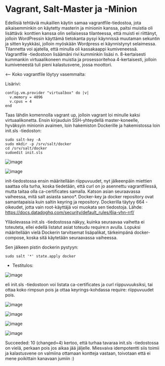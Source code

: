 # Vagrant, Salt-Master ja -Minion

Edellisiä tehtäviä mukaillen käytin samaa vagrantfile-tiedostoa, jota aikaisemminkin on käytetty masterin ja minionin kanssa, paitsi muistia oli lisättävä: konttien
kanssa olin sellaisessa tilanteessa, että muisti ei riittänyt, jolloin WordPressin käyttämä tietokanta pysyi käynnissä muutaman sekuntin ja sitten kyykkäsi, jolloin
myöskään Wordpress ei käynnistynyt selaimessa. Tilannetta voi ajatella, että minulla oli kassakaappi kumiveneessä. Vagrantfile -tiedostoon lisäämäni rivi kumminkin
lisäsi n. 8-kertaisesti kummankin virtuaalikoneen muistia ja prosessoritehoa 4-kertaisesti, jolloin kumiveneestä tuli pieni kalastusvene, jossa moottori. 

<-- Koko vagrantfile löytyy vasemmalta:

Lisärivi:

    config.vm.provider "virtualbox" do |v|
      v.memory = 4096
      v.cpus = 4
    end

Taas lähdin komennolla vagrant up, jolloin vagrant loi minulle kaksi virtuaalikonetta. Ensin kirjauduin SSH-yhteydellä master-koneelle, hyväksyin minionin avaimen, 
loin hakemiston Dockerille ja hakemistossa loin init.sls -tiedoston:

    sudo salt-key -A
    sudo mkdir -p /srv/salt/docker
    cd /srv/salt/docker
    sudoedit init.sls

![image](https://github.com/user-attachments/assets/349a4524-c839-4f13-a1cf-b3165791622b)

![image](https://github.com/user-attachments/assets/1c9546d5-8d1c-4a48-b24f-426b71e1d87e)

init-tiedostossa ensin määritellään riippuvuudet, nyt jälkeenpäin miettien saattaa olla turha, koska tiedetään, että curl on jo asennettu vagrantfilessä, mutta taitaa
olla ca-certificates samalla. Katson asian seuraavassa vaiheessa, mitä salt asiasta sanoo*. Docker-key ja docker repository ovat samantapaisia kuin saltin keyring ja
repository. 
Dockerilla täytyy 664 -oikeudet, jotta vain root-käyttäjä voi muokata sen tiedostoja. Lähde: https://docs.datadoghq.com/security/default_rules/6ia-vhn-rrf/

Ylläolevassa init.sls -tiedostossa näkyy, kuinka seuraavaa vaihetta ei toteuteta, ellei edellä listatut asiat toteudu require:n avulla. 
Lopuksi määritellään vielä Dockerin tarvitsemat lisäpalikat, tärkeimpänä docker-compose, koska sitä käytetään seuraavassa vaiheessa. 

Sen jälkeen pistin dockerin pystyyn:

    sudo salt '*' state.apply docker


* Testitulos:
  
![image](https://github.com/user-attachments/assets/0eb1cf59-780f-4072-a596-3a484df21bb7)

eli init.sls -tiedostoon voi listata ca-certificates ja curl riippuvuuksiksi, tai ottaa koko rimpsun pois ja ottaa keyrings-kohdassa require: riippuvuudet pois.

![image](https://github.com/user-attachments/assets/365bfd8b-d413-4e7e-90d8-19d537b12b9b)

![image](https://github.com/user-attachments/assets/44583c60-4107-4d53-9b99-0d5a121181ae)

![image](https://github.com/user-attachments/assets/9d89ca8d-d4ca-4eed-ac7d-1c5bb7d164d9)

![image](https://github.com/user-attachments/assets/990ba0df-2fa9-4be4-8c52-b7851b4731e3)

Succeeded: 10 (changed=4) kertoo, että turhaa tavaraa init.sls -tiedostossa on vielä, perkaan pois jos aikaa jää jäljelle. Miesvaiva idempotentti siis toimii
ja kalastusvene on valmiina ottamaan kontteja vastaan, toivotaan että ei mene poikittain kanavaan jumiin :)










    
